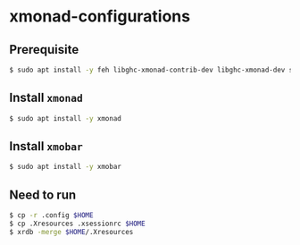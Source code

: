 # xmonad-configurations

## Prerequisite

```sh
$ sudo apt install -y feh libghc-xmonad-contrib-dev libghc-xmonad-dev suckless-tools
```

## Install `xmonad`

```sh
$ sudo apt install -y xmonad
```

## Install `xmobar`

```sh
$ sudo apt install -y xmobar
```

## Need to run

```sh
$ cp -r .config $HOME
$ cp .Xresources .xsessionrc $HOME
$ xrdb -merge $HOME/.Xresources
```

